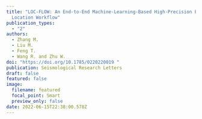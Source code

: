 ```yaml
---
title: "LOC-FLOW: An End-to-End Machine-Learning-Based High-Precision Earthquake
  Location Workflow"
publication_types:
  - "2"
authors:
  - Zhang M.
  - Liu M.
  - Feng T.
  - Wang R. and Zhu W.
doi: "https://doi.org/10.1785/0220220019 "
publication: Seismological Research Letters
draft: false
featured: false
image:
  filename: featured
  focal_point: Smart
  preview_only: false
date: 2022-06-15T22:38:00.578Z
---
```

